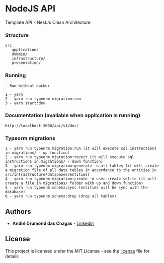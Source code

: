 # NodeJS API

Template API - NestJs Clean Architecture
### Structure


```
src
   application/
   domain/
   infrastructure/
   presentation/
```

### Running

```
- Run without docker

1 - yarn
2 - yarn run typeorm migration:run
3 - yarn start:dev

```

### Documentation (available when application is running)


```
http://localhost:3000/api/v1/doc/
```

### Typeorm migrations

```
1 - yarn run typeorm migration:run (it will execute sql instructions in migrations/ - up function)
2 - yarn run typeorm migration:revert (it will execute sql instructions in migrations/ - down function)
3 - yarn run typeorm migration:generate -n all-tables (it will create a migration file of all data tables in accordance to the entities in src/infrastructure/databases/entities)
4 - yarn run typeorm migration:create -n user-create-sqlite (it will create a file in migrations/ folder with up and down function)
5 - yarn run typeorm schema:sync (entities will be sync with the database)
6 - yarn run typeorm schema:drop (drop all tables)

```



## Authors

- **André Drumond das Chagas** - [Linkedin](https://www.linkedin.com/in/andre-drumond/)

## License

This project is licensed under the MIT License - see the [license](license) file for details
